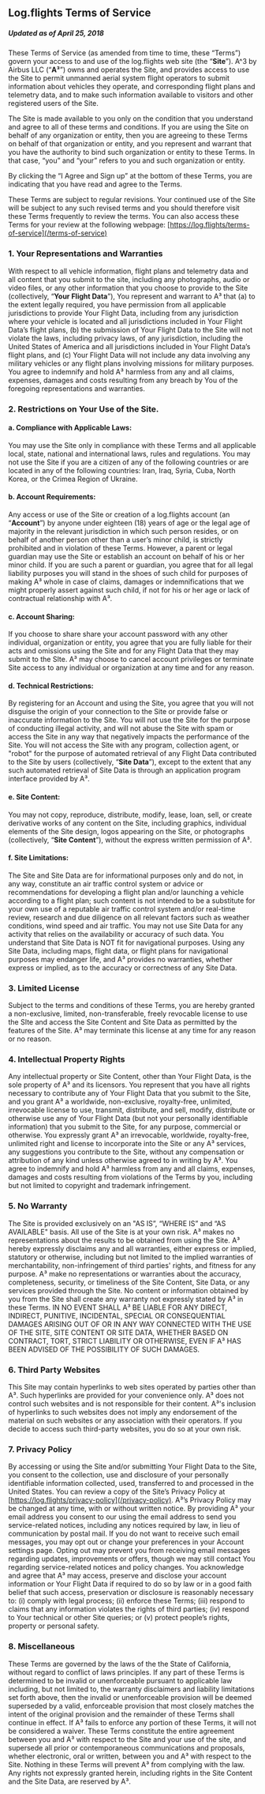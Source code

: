 ## Log.flights Terms of Service
##### Updated as of April 25, 2018

These Terms of Service (as amended from time to time, these “Terms”) govern your access to and use of the log.flights web site (the “**Site**”). A^3 by Airbus LLC (“**A³**”) owns and operates the Site, and provides access to use the Site to permit unmanned aerial system flight operators to submit information about vehicles they operate, and corresponding flight plans and telemetry data, and to make such information available to visitors and other registered users of the Site.


The Site is made available to you only on the condition that you understand and agree to all of these terms and conditions.  If you are using the Site on behalf of any organization or entity, then you are agreeing to these Terms on behalf of that organization or entity, and you represent and warrant that you have the authority to bind such organization or entity to these Terms.  In that case, “you” and “your” refers to you and such organization or entity.

By clicking the “I Agree and Sign up” at the bottom of these Terms, you are indicating that you have read and agree to the Terms.

These Terms are subject to regular revisions. Your continued use of the Site will be subject to any such revised terms and you should therefore visit these Terms frequently to review the terms.  You can also access these Terms for your review at the following webpage: [https://log.flights/terms-of-service](/terms-of-service)


### 1. Your Representations and Warranties
With respect to all vehicle information, flight plans and telemetry data and all content that you submit to the site, including any photographs, audio or video files, or any other information that you choose to provide to the Site (collectively, “**Your Flight Data**”), You represent and warrant to A³ that (a) to the extent legally required, you have permission from all applicable jurisdictions to provide Your Flight Data, including from any jurisdiction where your vehicle is located and all jurisdictions included in Your Flight Data’s flight plans, (b) the submission of Your Flight Data to the Site will not violate the laws, including privacy laws, of any jurisdiction, including the United States of America and all jurisdictions included in Your Flight Data’s flight plans, and (c) Your Flight Data will not include any data involving any military vehicles or any flight plans involving missions for military purposes. You agree to indemnify and hold A³ harmless from any and all claims, expenses, damages and costs resulting from any breach by You of the foregoing representations and warranties.

### 2. Restrictions on Your Use of the Site.

#### a. Compliance with Applicable Laws:

You may use the Site only in compliance with these Terms and all applicable local, state, national and international laws, rules and regulations. You may not use the Site if you are a citizen of any of the following countries or are located in any of the following countries: Iran, Iraq, Syria, Cuba, North Korea, or the Crimea Region of Ukraine.  

#### b. Account Requirements:

Any access or use of the Site or creation of a log.flights account (an “**Account**”) by anyone under eighteen (18) years of age or the legal age of majority in the relevant jurisdiction in which such person resides, or on behalf of another person other than a user’s minor child, is strictly prohibited and in violation of these Terms.  However, a parent or legal guardian may use the Site or establish an account on behalf of his or her minor child.  If you are such a parent or guardian, you agree that for all legal liability purposes you will stand in the shoes of such child for purposes of making A³ whole in case of claims, damages or indemnifications that we might properly assert against such child, if not for his or her age or lack of contractual relationship with A³.

#### c. Account Sharing:

If you choose to share share your account password with any other individual, organization or entity, you agree that you are fully liable for their acts and omissions using the Site and for any Flight Data that they may submit to the SIte.  A³ may choose to cancel account privileges or terminate Site access to any individual or organization at any time and for any reason. 

#### d. Technical Restrictions:

By registering for an Account and using the Site, you agree that you will not disguise the origin of your connection to the Site or provide false or inaccurate information to the Site.  You will not use the Site for the purpose of conducting illegal activity, and will not abuse the Site with spam or access the Site in any way that negatively impacts the performance of the Site.  You will not access the Site with any program, collection agent, or "robot" for the purpose of automated retrieval of any Flight Data contributed to the Site by users (collectively, “**Site Data**”), except to the extent that any such automated retrieval of Site Data is through an application program interface provided by A³.

#### e. Site Content:

You may not copy, reproduce, distribute, modify, lease, loan, sell, or create derivative works of any content on the Site, including graphics, individual elements of the Site design, logos appearing on the Site, or photographs (collectively, “**Site Content**”), without the express written permission of A³.

#### f. Site Limitations:

The Site and Site Data are for informational purposes only and do not, in any way, constitute an air traffic control system or advice or recommendations for developing a flight plan and/or launching a vehicle according to a flight plan; such content is not intended to be a substitute for your own use of a reputable air traffic control system and/or real-time review, research and due diligence on all relevant factors such as weather conditions, wind speed and air traffic.  You may not use Site Data for any activity that relies on the availability or accuracy of such data.  You understand that Site Data is NOT fit for navigational purposes.  Using any Site Data, including maps, flight data, or flight plans for navigational purposes may endanger life, and  A³ provides no warranties, whether express or implied, as to the accuracy or correctness of any Site Data.

### 3. Limited License

Subject to the terms and conditions of these Terms, you are hereby granted a non-exclusive, limited, non-transferable, freely revocable license to use the SIte and access the Site Content and Site Data as permitted by the features of the Site.   A³ may terminate this license at any time for any reason or no reason.

### 4. Intellectual Property Rights

Any intellectual property or Site Content, other than Your Flight Data, is the sole property of A³ and its licensors.  You represent that you have all rights necessary to contribute any of Your Flight Data that you submit to the Site, and you grant A³ a worldwide, non-exclusive, royalty-free, unlimited, irrevocable license to use, transmit, distribute, and sell, modify, distribute or otherwise use any of Your Flight Data (but not your personally identifiable information) that you submit to the Site, for any purpose, commercial or otherwise.  You expressly grant A³ an irrevocable, worldwide, royalty-free, unlimited right and license to incorporate into the Site or any A³ services, any suggestions you contribute to the Site, without any compensation or attribution of any kind unless otherwise agreed to in writing by A³.   You agree to indemnify and hold A³ harmless from any and all claims, expenses, damages and costs resulting from violations of the Terms by you, including but not limited to copyright and trademark infringement.

### 5. No Warranty

The Site is provided exclusively on an "AS IS”, “WHERE IS” and “AS AVAILABLE" basis. All use of the Site is at your own risk.   A³ makes no representations about the results to be obtained from using the Site.  A³ hereby expressly disclaims any and all warranties, either express or implied, statutory or otherwise, including but not limited to the implied warranties of merchantability, non-infringement of third parties' rights, and fitness for any purpose. A³ make no representations or warranties about the accuracy, completeness, security, or timeliness of the Site Content, Site Data, or any services provided through the Site. No content or information obtained by you from the Site shall create any warranty not expressly stated by A³ in these Terms. IN NO EVENT SHALL A³ BE LIABLE FOR ANY DIRECT, INDIRECT, PUNITIVE, INCIDENTAL, SPECIAL OR CONSEQUENTIAL DAMAGES ARISING OUT OF OR IN ANY WAY CONNECTED WITH THE USE OF THE SITE, SITE CONTENT OR SITE DATA, WHETHER BASED ON CONTRACT, TORT, STRICT LIABILITY OR OTHERWISE, EVEN IF A³ HAS BEEN ADVISED OF THE POSSIBILITY OF SUCH DAMAGES.

### 6. Third Party Websites

This Site may contain hyperlinks to web sites operated by parties other than A³. Such hyperlinks are provided for your convenience only.  A³ does not control such websites and is not responsible for their content.  A³'s inclusion of hyperlinks to such websites does not imply any endorsement of the material on such websites or any association with their operators. If you decide to access such third-party websites, you do so at your own risk.

### 7. Privacy Policy

 By accessing or using the Site and/or submitting Your Flight Data to the Site, you consent to the collection, use and disclosure of your personally identifiable information collected, used, transferred to and processed in the United States. You can review a copy of the Site’s Privacy Policy at [https://log.flights/privacy-policy](/privacy-policy).  A³’s Privacy Policy may be changed at any time, with or without written notice.  By providing A³ your email address you consent to our using the email address to send you service-related notices, including any notices required by law, in lieu of communication by postal mail.  If you do not want to receive such email messages, you may opt out or change your preferences in your Account settings page. Opting out may prevent you from receiving email messages regarding updates, improvements or offers, though we may still contact You regarding service-related notices and policy changes.  You acknowledge and agree that A³ may access, preserve and disclose your account information or Your Flight Data if required to do so by law or in a good faith belief that such access, preservation or disclosure is reasonably necessary to: (i) comply with legal process; (ii) enforce these Terms; (iii) respond to claims that any information violates the rights of third parties; (iv) respond to Your technical or other Site queries; or (v) protect people’s rights, property or personal safety.

### 8. Miscellaneous

These Terms  are governed by the laws of the the State of California, without regard to conflict of laws principles.  If any part of these Terms is determined to be invalid or unenforceable pursuant to applicable law including, but not limited to, the warranty disclaimers and liability limitations set forth above, then the invalid or unenforceable provision will be deemed superseded by a valid, enforceable provision that most closely matches the intent of the original provision and the remainder of these Terms shall continue in effect. If A³ fails to enforce any portion of these Terms, it will not be considered a waiver.  These Terms constitute the entire agreement between you and A³ with respect to the Site and your use of the site, and supersede all prior or contemporaneous communications and proposals, whether electronic, oral or written, between you and A³ with respect to the Site.  Nothing in these Terms will prevent A³ from complying with the law.  Any rights not expressly granted herein, including rights in the Site Content and the Site Data, are reserved by A³.
